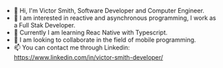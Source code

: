 - 👋 Hi, I'm Victor Smith, Software Developer and Computer Engineer.
- 👀 I am interested in reactive and asynchronous programming, I work as a Full Stak Developer.
- 🌱 Currently I am learning Reac Native with Typescript.
- 💞️ I am looking to collaborate in the field of mobile programming.
- 📫 You can contact me through Linkedin: https://www.linkedin.com/in/victor-smith-developer/

<!---
Victor-Smith-Dev/Victor-Smith-Dev is a ✨ special ✨ repository because its `README.md` (this file) appears on your GitHub profile.
You can click the Preview link to take a look at your changes.
--->

